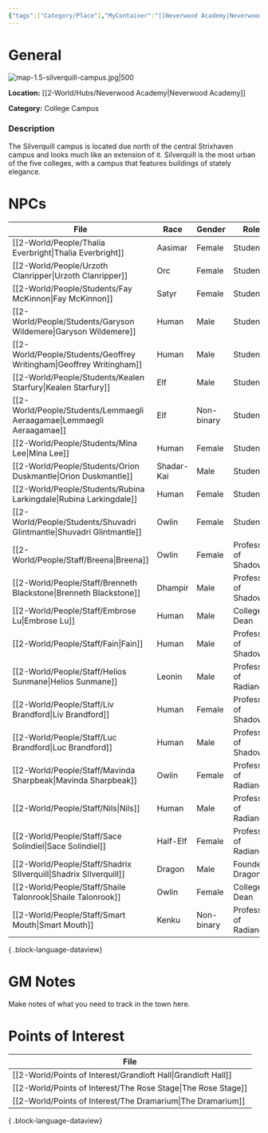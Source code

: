 ```yaml
---
{"tags":["Category/Place"],"MyContainer":"[[Neverwood Academy|Neverwood Academy]]","MyCategory":"College Campus","obsidianUIMode":"preview","image":"map-1.5-silverquill-campus.jpg","dg-publish":true,"dg-path":"World/Places/Silverquill Campus.md","permalink":"/world/places/silverquill-campus/","dgPassFrontmatter":true,"updated":"2025-09-29T14:35:58.000+01:00"}
---
```



# General

![map-1.5-silverquill-campus.jpg|500](/img/user/z_Assets/Campus%20Maps/map-1.5-silverquill-campus.jpg)

**Location:** [[2-World/Hubs/Neverwood Academy\|Neverwood Academy]]

**Category:** College Campus 

### Description
The Silverquill campus is located due north of the central Strixhaven campus and looks much like an extension of it. Silverquill is the most urban of the five colleges, with a campus that features buildings of stately elegance.

# NPCs

| File                                                                      | Race       | Gender     | Role                  |
| ------------------------------------------------------------------------- | ---------- | ---------- | --------------------- |
| [[2-World/People/Thalia Everbright\|Thalia Everbright]]                | Aasimar    | Female     | Student               |
| [[2-World/People/Urzoth Clanripper\|Urzoth Clanripper]]                | Orc        | Female     | Student               |
| [[2-World/People/Students/Fay McKinnon\|Fay McKinnon]]                 | Satyr      | Female     | Student               |
| [[2-World/People/Students/Garyson Wildemere\|Garyson Wildemere]]       | Human      | Male       | Student               |
| [[2-World/People/Students/Geoffrey Writingham\|Geoffrey Writingham]]   | Human      | Male       | Student               |
| [[2-World/People/Students/Kealen Starfury\|Kealen Starfury]]           | Elf        | Male       | Student               |
| [[2-World/People/Students/Lemmaegli Aeraagamae\|Lemmaegli Aeraagamae]] | Elf        | Non-binary | Student               |
| [[2-World/People/Students/Mina Lee\|Mina Lee]]                         | Human      | Female     | Student               |
| [[2-World/People/Students/Orion Duskmantle\|Orion Duskmantle]]         | Shadar-Kai | Male       | Student               |
| [[2-World/People/Students/Rubina Larkingdale\|Rubina Larkingdale]]     | Human      | Female     | Student               |
| [[2-World/People/Students/Shuvadri Glintmantle\|Shuvadri Glintmantle]] | Owlin      | Female     | Student               |
| [[2-World/People/Staff/Breena\|Breena]]                                | Owlin      | Female     | Professor of Shadow   |
| [[2-World/People/Staff/Brenneth Blackstone\|Brenneth Blackstone]]      | Dhampir    | Male       | Professor of Shadow   |
| [[2-World/People/Staff/Embrose Lu\|Embrose Lu]]                        | Human      | Male       | College Dean          |
| [[2-World/People/Staff/Fain\|Fain]]                                    | Human      | Male       | Professor of Shadow   |
| [[2-World/People/Staff/Helios Sunmane\|Helios Sunmane]]                | Leonin     | Male       | Professor of Radiance |
| [[2-World/People/Staff/Liv Brandford\|Liv Brandford]]                  | Human      | Female     | Professor of Shadow   |
| [[2-World/People/Staff/Luc Brandford\|Luc Brandford]]                  | Human      | Male       | Professor of Shadow   |
| [[2-World/People/Staff/Mavinda Sharpbeak\|Mavinda Sharpbeak]]          | Owlin      | Female     | Professor of Radiance |
| [[2-World/People/Staff/Nils\|Nils]]                                    | Human      | Male       | Professor of Radiance |
| [[2-World/People/Staff/Sace Solindiel\|Sace Solindiel]]                | Half-Elf   | Female     | Professor of Radiance |
| [[2-World/People/Staff/Shadrix SIlverquill\|Shadrix SIlverquill]]      | Dragon     | Male       | Founder Dragon        |
| [[2-World/People/Staff/Shaile Talonrook\|Shaile Talonrook]]            | Owlin      | Female     | College Dean          |
| [[2-World/People/Staff/Smart Mouth\|Smart Mouth]]                      | Kenku      | Non-binary | Professor of Radiance |

{ .block-language-dataview}

# GM Notes

Make notes of what you need to track in the town here. 


# Points of Interest

| File                                                             |
| ---------------------------------------------------------------- |
| [[2-World/Points of Interest/Grandloft Hall\|Grandloft Hall]] |
| [[2-World/Points of Interest/The Rose Stage\|The Rose Stage]] |
| [[2-World/Points of Interest/The Dramarium\|The Dramarium]]   |

{ .block-language-dataview}
